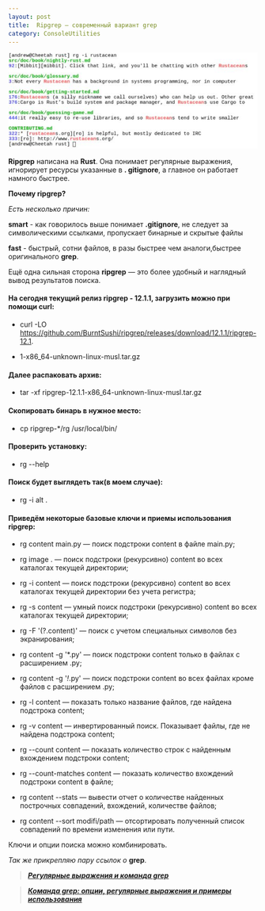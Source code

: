 ```yaml
---
layout: post
title:  Ripgrep — современный вариант grep
category: ConsoleUtilities
---
```


![](/image/my_image/ripgrep.jpg)

**Ripgrep** написана на **Rust**. Она понимает регулярные выражения, игнорирует ресурсы указанные в **.
gitignore**, а главное он работает намного быстрее.
 
**Почему ripgrep?**

*Есть несколько причин:*

**smart** - как говорилось выше понимает **.gitignore**, не следует за символическими ссылками, пропускает бинарные и скрытые файлы

**fast** - быстрый, сотни файлов, в разы быстрее чем аналоги,быстрее оригинального **grep**.

Ещё одна сильная сторона **ripgrep** — это более удобный и наглядный вывод результатов поиска. 


#### На сегодня текущий релиз ripgrep - 12.1.1, загрузить можно при помощи curl:

- curl -LO https://github.com/BurntSushi/ripgrep/releases/download/12.1.1/ripgrep-12.1.

- 1-x86_64-unknown-linux-musl.tar.gz

#### Далее распаковать архив:

- tar -xf ripgrep-12.1.1-x86_64-unknown-linux-musl.tar.gz

#### Скопировать бинарь в нужное место:

- cp ripgrep-*/rg /usr/local/bin/

#### Проверить установку:

- rg --help

#### Поиск будет выглядеть так(в моем случае):

- rg -i alt .

#### Приведём некоторые базовые ключи и приемы использования ripgrep:

- rg content main.py — поиск подстроки content в файле main.py;

- rg image . — поиск подстроки (рекурсивно) content во всех каталогах текущей директории;

- rg -i content — поиск подстроки (рекурсивно) content во всех каталогах текущей директории без 
учета регистра;

- rg -s content — умный поиск подстроки (рекурсивно) content во всех каталогах текущей директории;

- rg -F '(?.content)' — поиск с учетом специальных символов без экранирования;

- rg content -g '*.py' — поиск подстроки content только в файлах с расширением .py;

- rg content -g '*!*.py' — поиск подстроки content во всех файлах кроме файлов с расширением .py;

- rg -l content — показать только название файлов, где найдена подстрока content;

- rg -v content — инвертированный поиск. Показывает файлы, где не найдена подстрока content;

- rg --count content — показать количество строк с найденным вхождением подстроки content;

- rg --count-matches content — показать количество вхождений подстроки content в файле;

- rg content --stats — вывести отчет о количестве найденных построчных совпадений, вхождений, 
количестве файлов;

- rg content --sort modifi/path — отсортировать полученный список совпадений по времени изменения 
или пути.

Ключи и опции поиска можно комбинировать. 

*Так же прикрепляю пару ссылок о* **grep**.

>[***Регулярные выражения и команда grep***](https://hackware.ru/?p=3238)

>[***Команда grep: опции, регулярные выражения и примеры использования***](https://zalinux.ru/?p=1270#1)